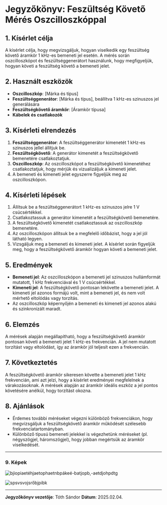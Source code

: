 # Jegyzőkönyv: Feszültség Követő Mérés Oszcilloszkóppal

## 1. Kísérlet célja
A kísérlet célja, hogy megvizsgáljuk, hogyan viselkedik egy feszültség követő áramkör 1 kHz-es bemeneti jel esetén. A mérés során oszcilloszkópot és feszültséggenerátort használunk, hogy megfigyeljük, hogyan követi a feszültség követő a bemeneti jelet.

## 2. Használt eszközök
- **Oszcilloszkóp**: [Márka és típus]
- **Feszültséggenerátor**: [Márka és típus], beállítva 1 kHz-es szinuszos jel generálására
- **Feszültségkövető áramkör**: [Áramkör típusa]
- **Kábelek és csatlakozók**

## 3. Kísérleti elrendezés
1. **Feszültséggenerátor**: A feszültséggenerátor kimenetét 1 kHz-es szinuszos jellel állítjuk be.
2. **Feszültségkövető**: A generátor kimenetét a feszültségkövető bemenetére csatlakoztatjuk.
3. **Oszcilloszkóp**: Az oszcilloszkópot a feszültségkövető kimenetéhez csatlakoztatjuk, hogy mérjük és vizualizáljuk a kimeneti jelet.
4. A bemeneti és kimeneti jelet egyszerre figyeljük meg az oszcilloszkópon.

## 4. Kísérleti lépések
1. Állítsuk be a feszültséggenerátort 1 kHz-es szinuszos jelre 1 V csúcsértékkel.
2. Csatlakoztassuk a generátor kimenetét a feszültségkövető bemenetére.
3. A feszültségkövető kimenetét csatlakoztassuk az oszcilloszkóp bemenetére.
4. Az oszcilloszkópon állítsuk be a megfelelő időbázist, hogy a jel jól látható legyen.
5. Vizsgáljuk meg a bemeneti és kimeneti jelet. A kísérlet során figyeljük meg, hogy a feszültségkövető áramkör hogyan követi a bemeneti jelet.

## 5. Eredmények
- **Bemeneti jel**: Az oszcilloszkópon a bemeneti jel szinuszos hullámformát mutatott, 1 kHz frekvenciával és 1 V csúcsértékkel.
- **Kimeneti jel**: A feszültségkövető pontosan lekövette a bemeneti jelet. A kimeneti jel azonos formájú volt, mint a bemeneti jel, és nem volt mérhető eltolódás vagy torzítás.
- Az oszcilloszkóp képernyőjén a bemeneti és kimeneti jel azonos alakú és szinkronizált maradt.

## 6. Elemzés
A mérések alapján megállapítható, hogy a feszültségkövető áramkör pontosan követi a bemeneti jelet 1 kHz-es frekvencián. A jel nem mutatott torzítást vagy eltolódást, így az áramkör jól teljesít ezen a frekvencián.

## 7. Következtetés
A feszültségkövető áramkör sikeresen követte a bemeneti jelet 1 kHz frekvencián, ami azt jelzi, hogy a kísérlet eredményei megfelelnek a várakozásoknak. A mérések alapján az áramkör ideális eszköz a jel pontos követésére anélkül, hogy torzítást okozna.

## 8. Ajánlások
- Érdemes további méréseket végezni különböző frekvenciákon, hogy megvizsgáljuk a feszültségkövető áramkör működését szélesebb frekvenciatartományban.
- Különböző típusú bemeneti jelekkel is végezhetünk méréseket (pl. négyszögjel, háromszögjel), hogy jobban megértsük az áramkör viselkedését.

---
### 9. Képek

![bjiopiaetéhjaetophaetnbpákeé-batjopb,-aetdjohpdtg](https://github.com/user-attachments/assets/f032a984-f452-4087-8cc4-1492930b07bf)

![spsvsvojsrőbjpibk](https://github.com/user-attachments/assets/0b18436c-4ea9-4a8f-a7e9-e4533e2fed50)

---
**Jegyzőkönyv vezetője**: Tóth Sándor 
**Dátum**: 2025.02.04.

